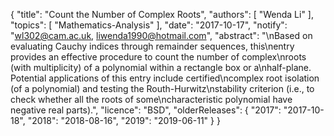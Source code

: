 {
    "title": "Count the Number of Complex Roots",
    "authors": [
        "Wenda Li"
    ],
    "topics": [
        "Mathematics-Analysis"
    ],
    "date": "2017-10-17",
    "notify": "wl302@cam.ac.uk, liwenda1990@hotmail.com",
    "abstract": "\nBased on evaluating Cauchy indices through remainder sequences, this\nentry provides an effective procedure to count the number of complex\nroots (with multiplicity) of a polynomial within a rectangle box or a\nhalf-plane. Potential applications of this entry include certified\ncomplex root isolation (of a polynomial) and testing the Routh-Hurwitz\nstability criterion (i.e., to check whether all the roots of some\ncharacteristic polynomial have negative real parts).",
    "licence": "BSD",
    "olderReleases": {
        "2017": "2017-10-18",
        "2018": "2018-08-16",
        "2019": "2019-06-11"
    }
}